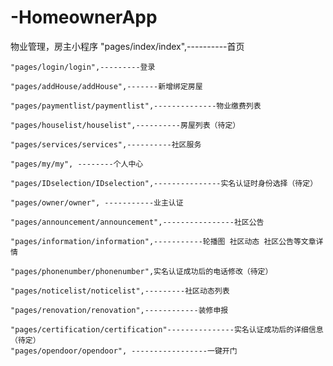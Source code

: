 # -HomeownerApp
物业管理，房主小程序
    "pages/index/index",----------首页

    "pages/login/login",---------登录

    "pages/addHouse/addHouse",-------新增绑定房屋

    "pages/paymentlist/paymentlist",--------------物业缴费列表

    "pages/houselist/houselist",----------房屋列表（待定）

    "pages/services/services",----------社区服务

    "pages/my/my", --------个人中心

    "pages/IDselection/IDselection",---------------实名认证时身份选择（待定）

    "pages/owner/owner", -----------业主认证

    "pages/announcement/announcement",----------------社区公告

    "pages/information/information",-----------轮播图 社区动态 社区公告等文章详情

    "pages/phonenumber/phonenumber",实名认证成功后的电话修改（待定）

    "pages/noticelist/noticelist",---------社区动态列表

    "pages/renovation/renovation",------------装修申报

    "pages/certification/certification"---------------实名认证成功后的详细信息（待定）
    "pages/opendoor/opendoor", -----------------一键开门
